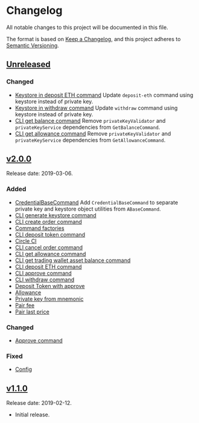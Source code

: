 # Changelog
All notable changes to this project will be documented in this file.

The format is based on [Keep a Changelog](https://keepachangelog.com/en/1.0.0/),
and this project adheres to [Semantic Versioning](https://semver.org/spec/v2.0.0.html).

## [Unreleased](https://gitlab.com/eidoo_io/hybrid-exchange-sdk/compare/v1.0.0...HEAD)

### Changed
- [Keystore in deposit ETH command](https://github.com/eidoo/hybrid-exchange-sdk/issues/45) Update `deposit-eth` command using keystore instead of private key.
- [Keystore in withdraw command](https://github.com/eidoo/hybrid-exchange-sdk/issues/67) Update `withdraw` command using keystore instead of private key.
- [CLI get balance command](https://github.com/eidoo/hybrid-exchange-sdk/issues/58) Remove `privateKeyValidator` and `privateKeyService` dependencies from `GetBalanceCommand`.
- [CLI get allowance command](https://github.com/eidoo/hybrid-exchange-sdk/issues/59) Remove `privateKeyValidator` and `privateKeyService` dependencies from `GetAllowanceCommand`.

## [v2.0.0](https://gitlab.com/eidoo_io/hybrid-exchange-sdk/compare/v1.1.0...v2.0.0)

Release date: 2019-03-06.

### Added
- [CredentialBaseCommand](https://github.com/eidoo/hybrid-exchange-sdk/issues/60) Add `CredentialBaseCommand` to separate private key and keystore object utilities from `ABaseCommand`.
- [CLI generate keystore command](https://github.com/eidoo/hybrid-exchange-sdk/issues/50)
- [CLI create order command](https://github.com/eidoo/hybrid-exchange-sdk/issues/46)
- [Command factories](https://github.com/eidoo/hybrid-exchange-sdk/issues/40)
- [CLI deposit token command](https://github.com/eidoo/hybrid-exchange-sdk/issues/19)
- [Circle CI](https://github.com/eidoo/hybrid-exchange-sdk/issues/36)
- [CLI cancel order command](https://github.com/eidoo/hybrid-exchange-sdk/issues/26)
- [CLI get allowance command](https://github.com/eidoo/hybrid-exchange-sdk/issues/24)
- [CLI get trading wallet asset balance command](https://github.com/eidoo/hybrid-exchange-sdk/issues/20)
- [CLI deposit ETH command](https://github.com/eidoo/hybrid-exchange-sdk/issues/15)
- [CLI approve command](https://github.com/eidoo/hybrid-exchange-sdk/issues/18)
- [CLI withdraw command](https://github.com/eidoo/hybrid-exchange-sdk/issues/13)
- [Deposit Token with approve](https://github.com/eidoo/hybrid-exchange-sdk/issues/11)
- [Allowance](https://github.com/eidoo/hybrid-exchange-sdk/issues/7)
- [Private key from mnemonic](https://github.com/eidoo/hybrid-exchange-sdk/issues/5)
- [Pair fee](https://github.com/eidoo/hybrid-exchange-sdk/issues/1)
- [Pair last price](https://github.com/eidoo/hybrid-exchange-sdk/issues/3)

### Changed
- [Approve command](https://github.com/eidoo/hybrid-exchange-sdk/issues/43)

### Fixed
- [Config](https://github.com/eidoo/hybrid-exchange-sdk/issues/56)

## [v1.1.0](https://gitlab.com/eidoo_io/hybrid-exchange-sdk/compare/fa85a7...v1.1.0)

Release date: 2019-02-12.

- Initial release.
